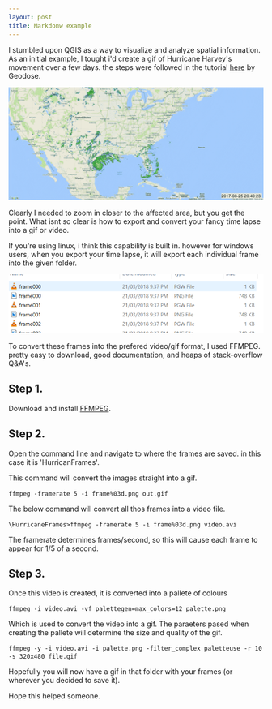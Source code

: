```yaml
---
layout: post
title: Markdonw example
---
```


I stumbled upon QGIS as a way to visualize and analyze spatial information. As an initial example, I tought 
i'd create a gif of Hurricane Harvey's movement over a few days. the steps were followed in the tutorial [here](http://www.geodose.com/2017/08/creating-hurricane-harvey-track-path-time-lapse-radar.html) by Geodose. 

![Hurricane Katrina gif](/images/file.gif)

Clearly I needed to zoom in closer to the affected area, but you get the point. What isnt so clear is how to export and convert your fancy time lapse into a gif or video. 

If you're using linux, i think this capability is built in. however for windows users, when you export your time lapse, it will export each individual frame into the given folder.

![frames](/images/Frames.PNG)

To convert these frames into the prefered video/gif format, I used FFMPEG. pretty easy to download, good documentation, and heaps of stack-overflow Q&A's. 

## Step 1.
Download and install [FFMPEG](https://www.ffmpeg.org/download.html). 

## Step 2. 
Open the command line and navigate to where the frames are saved. in this case it is 'HurricanFrames'. 

This command will convert the images straight into a gif.
```
ffmpeg -framerate 5 -i frame%03d.png out.gif
```
The below command will convert all thos frames into a video file. 
```
\HurricaneFrames>ffmpeg -framerate 5 -i frame%03d.png video.avi
```
The framerate determines frames/second, so this will cause each frame to appear for 1/5 of a second. 

## Step 3. 
Once this video is created, it is converted into a pallete of colours
```
ffmpeg -i video.avi -vf palettegen=max_colors=12 palette.png
```
Which is used to convert the video into a gif. The paraeters pased when creating the pallete will determine the size and quality of the gif.
```
ffmpeg -y -i video.avi -i palette.png -filter_complex paletteuse -r 10 -s 320x480 file.gif
```

Hopefully you will now have a gif in that folder with your frames (or wherever you decided to save it). 

Hope this helped someone.